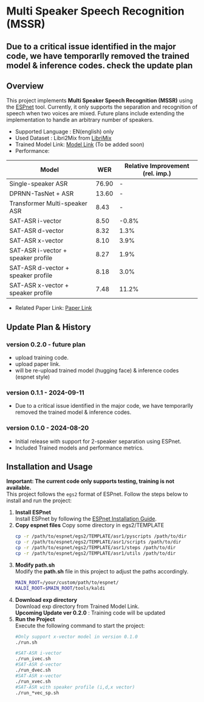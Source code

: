 # Multi Speaker Speech Recognition (MSSR)

## Due to a critical issue identified in the major code, we have temporarlly removed the trained model & inference codes. check the update plan

## Overview
This project implements **Multi Speaker Speech Recognition (MSSR)** using the [ESPnet](https://github.com/espnet/espnet) tool. Currently, it only supports the separation and recognition of speech when two voices are mixed. Future plans include extending the implementation to handle an arbitrary number of speakers.



- Supported Language : EN(english) only
- Used Dataset : Libri2Mix from [LibriMix](https://github.com/JorisCos/LibriMix)
- Trained Model Link: [Model Link](https://huggingface.co/craft8244/MSSR) (To be added soon)
- Performance:

| Model                                    | WER   | Relative Improvement (rel. imp.) |
|------------------------------------------|-------|----------------------------------|
| Single-speaker ASR                       | 76.90 | -                                |
| DPRNN-TasNet + ASR                       | 13.60 | -                                |
| Transformer Multi-speaker ASR            | 8.43  | -                                |
| SAT-ASR i-vector                         | 8.50  | -0.8%                            |
| SAT-ASR d-vector                         | 8.32  | 1.3%                             |
| SAT-ASR x-vector                         | 8.10  | 3.9%                             |
| SAT-ASR i-vector + speaker profile       | 8.27  | 1.9%                             |
| SAT-ASR d-vector + speaker profile       | 8.18  | 3.0%                             |
| SAT-ASR x-vector + speaker profile       | 7.48  | 11.2%                            |

- Related Paper Link: [Paper Link](#)

## Update Plan & History
### version 0.2.0 - future plan
- upload training code.
- upload paper link.
- will be re-upload trained model (hugging face) & inference codes (espnet style)

### version 0.1.1 - 2024-09-11
- Due to a critical issue identified in the major code, we have temporarlly removed the trained model & inference codes.

### version 0.1.0 - 2024-08-20
- Initial release with support for 2-speaker separation using ESPnet.
- Included Trained models and performance metrics.

## Installation and Usage
__Important: The current code only supports testing, training is not available.__  
This project follows the `egs2` format of ESPnet. Follow the steps below to install and run the project:

1. **Install ESPnet**  
   Install ESPnet by following the [ESPnet Installation Guide](https://espnet.github.io/espnet/installation.html).
2. **Copy espnet files**
   Copy some directory in egs2/TEMPLATE
   ```bash
   cp -r /path/to/espnet/egs2/TEMPLATE/asr1/pyscripts /path/to/dir
   cp -r /path/to/espnet/egs2/TEMPLATE/asr1/scripts /path/to/dir
   cp -r /path/to/espnet/egs2/TEMPLATE/asr1/steps /path/to/dir
   cp -r /path/to/espnet/egs2/TEMPLATE/asr1/utils /path/to/dir
2. **Modify path.sh**  
   Modify the __path.sh__ file in this project to adjust the paths accordingly.
   ```bash
   MAIN_ROOT=/your/custom/path/to/espnet/
   KALDI_ROOT=$MAIN_ROOT/tools/kaldi
3. **Download exp directory**  
   Download exp directory from Trained Model Link.  
   __Upcoming Update ver 0.2.0__ : Training code will be updated
4. **Run the Project**  
   Execute the following command to start the project:
   ```bash
   #Only support x-vector model in version 0.1.0
   ./run.sh
   
   #SAT-ASR i-vector
   ./run_ivec.sh
   #SAT-ASR d-vector
   ./run_dvec.sh
   #SAT-ASR x-vector
   ./run_xvec.sh
   #SAT-ASR with speaker profile (i,d,x vector)
   ./run_*vec_sp.sh
